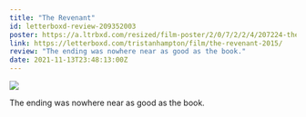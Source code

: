 ```yaml
---
title: "The Revenant"
id: letterboxd-review-209352003
poster: https://a.ltrbxd.com/resized/film-poster/2/0/7/2/2/4/207224-the-revenant-0-600-0-900-crop.jpg?v=f51b30a589
link: https://letterboxd.com/tristanhampton/film/the-revenant-2015/
review: "The ending was nowhere near as good as the book."
date: 2021-11-13T23:48:13:00Z
---
```

 <p><img src="https://a.ltrbxd.com/resized/film-poster/2/0/7/2/2/4/207224-the-revenant-0-600-0-900-crop.jpg?v=f51b30a589"/></p> <p>The ending was nowhere near as good as the book.</p>